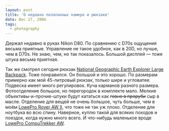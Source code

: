 ```yaml
---
layout: post
title: 'О недавно полапанных камере и рюкзаке'
date: Dec 27, 2006
tags:
  - photography
---
```


Держал недавно в руках Nikon D80. По сравнению с D70s ощущения весьма приятные. Управление не такое удобное, как в 20D, но лучше, чем в D70s. Не знаю, чем, но так показалось. Большой дисплей — тоже штука весьма приятная.

Так же смотрел сегодня рюкзак [National Geographic Earth Explorer Large Backpack](http://onlinetrade.ru/cash/info/33980.html). Тоже понравился. Он большой и это хорошо. По размерам примерно как мой 45-литровый рюкзак, только шире и угловатее. Подвеска имеет много регулировок. Куча карманов разного размера. Фотоотделение большое, но перегородок в комплекте мало. Мелкие объективы-и-прочие-штуки будут кататься как ~~говно в проруби~~ сыр в масле. Отделение для вещей не очень большое, чуть больше, чем в моём [LowePro Rover AW II](http://lowepro.com/Products/Backpacks/allWeather/Rover_AW_II.aspx), что тоже не так уж плохо. Отделение для ноутбука во всю спину. Наверное, куплю такой для всяких походов и поездок, когда нужно много всего. И что-нибудь маленькое вроде [LowePro CompuTrekker AW](http://lowepro.com/Products/Backpacks/notebook_camera/CompuTrekker_AW.aspx).
